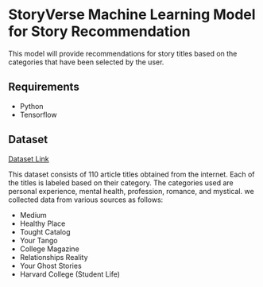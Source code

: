 # StoryVerse Machine Learning Model for Story Recommendation
This model will provide recommendations for story titles based on the categories that have been selected by the user. 

## Requirements
* Python
* Tensorflow

## Dataset
[Dataset Link](https://docs.google.com/spreadsheets/d/1nMRjKVzqAi5tfUVgq0mSPj1uasraG2w01FImGD-EwlY/edit?usp=sharing)

This dataset consists of 110 article titles obtained from the internet. Each of the titles is labeled based on their category. The categories used are personal experience, mental health, profession, romance, and mystical.
we collected data from various sources as follows:

* Medium
* Healthy Place
* Tought Catalog
* Your Tango
* College Magazine
* Relationships Reality
* Your Ghost Stories
* Harvard College (Student Life)
